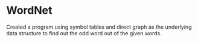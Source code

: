# WordNet
Created a program using symbol tables and direct graph as the underlying data structure to find out the odd word out of the given words.  
